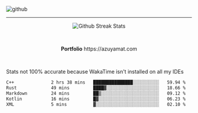 ![github](https://media.discordapp.net/attachments/881363147364118528/1142610121697021952/background.png?width=1000&height=300)<br>
___
<p align="center">
  <img alt="Github Streak Stats" src="https://streak-stats.demolab.com?user=Azuyamat&theme=transparent&hide_border=true"/>
</p><br>
<p align="center">
      <strong>Portfolio</strong> https://azuyamat.com
</p><br>

Stats not 100% accurate because WakaTime isn't installed on all my IDEs
<!--START_SECTION:waka-->

```txt
C++              2 hrs 38 mins   ███████████████░░░░░░░░░░   59.94 %
Rust             49 mins         ████▓░░░░░░░░░░░░░░░░░░░░   18.66 %
Markdown         24 mins         ██▒░░░░░░░░░░░░░░░░░░░░░░   09.12 %
Kotlin           16 mins         █▓░░░░░░░░░░░░░░░░░░░░░░░   06.23 %
XML              5 mins          ▓░░░░░░░░░░░░░░░░░░░░░░░░   02.10 %
```

<!--END_SECTION:waka-->
